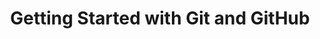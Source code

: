 ---
layout: workshop
category: workshop
title: "Getting Started with Git and GitHub"
time: 10:00 AM - 1:00 PM PST
human_date: "April 14"
year: 2025
location: UC Santa Barbara Library, Room 2509
instructors: Jose Niño Muriel, Seth Erickson
helpers: Jairo Melo-Flórez, Jay Chi, Ken Howard
pre_workshop_survey: "https://ucsb.co1.qualtrics.com/jfe/form/SV_bJeIoxjp1A9Xx3M?slug=2025-04-14-ucsb-git"
post_workshop_survey: "https://ucsb.co1.qualtrics.com/jfe/form/SV_0lD2XHnezknmSr4?slug=2025-04-14-ucsb-git"
shoreline_url: "https://tinyurl.com/ucsbcarp-s25-git-w"
lesson_url: "https://carpentry.library.ucsb.edu/2025-04-14-git-novice/"
description: "In this beginner-friendly workshop, you'll learn the basics of Git, a powerful command line tool for tracking changes in coding projects, and GitHub, a web-based platform for sharing and collaborating on code. We'll guide you through setting up a Git project, making and tracking changes, exploring revision history, and sharing your work on GitHub.
<br><br>
This workshop is designed for those with little or no prior experience with Git or GitHub. While no Git knowledge is required, some familiarity with the command line is recommended."
---